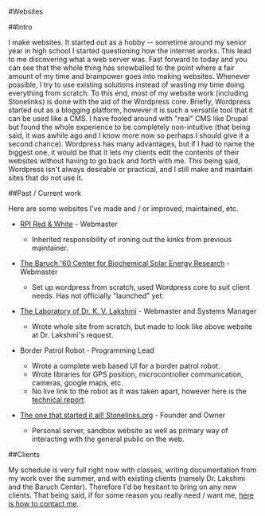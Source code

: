 #Websites

##Intro

I make websites. It started out as a hobby -- sometime around my senior year in high school I started questioning how the internet works. This lead to me discovering what a web server was. Fast forward to today and you can see that the whole thing has snowballed to the point where a fair amount of my time and brainpower goes into making websites. Whenever possible, I try to use existing solutions instead of wasting my time doing everything from scratch. To this end, most of my website work (including Stonelinks) is done with the aid of the Wordpress core. Briefly, Wordpress started out as a blogging platform, however it is such a versatile tool that it can be used like a CMS. I have fooled around with "real" CMS like Drupal but found the whole experience to be completely non-intuitive (that being said, it was awhile ago and I know more now so perhaps I should give it a second chance). Wordpress has many advantages, but if I had to name the biggest one, it would be that it lets my clients edit the contents of their websites without having to go back and forth with me. This being said, Wordpress isn't always desirable or practical, and I still make and maintain sites that do not use it.

##Past / Current work

Here are some websites I've made and / or improved, maintained, etc.

- [RPI Red & White](http://redandwhite.alumni.rpi.edu) - Webmaster
    - Inherited responsibility of ironing out the kinks from previous maintainer.

- [The Baruch '60 Center for Biochemical Solar Energy Research](http://http://baruch60center.org/) - Webmaster
    - Set up wordpress from scratch, used Wordpress core to suit client needs. Has not officially "launched" yet.

- [The Laboratory of Dr. K. V. Lakshmi](http://baruch60center.org/group/) - Webmaster and Systems Manager
    - Wrote whole site from scratch, but made to look like above website at Dr. Lakshmi's request.

- Border Patrol Robot - Programming Lead
    - Wrote a complete web based UI for a border patrol robot.
    - Wrote libraries for GPS position, microcontroller communication, cameras, google maps, etc.
    - No live link to the robot as it was taken apart, however here is the [technical report]({{wr}}luke/School/College/ENGR%202050/IED%20Design%20Project/Final%20Report/IED_tech_report_final.pdf).

- [The one that started it all! Stonelinks.org](http://stonelinks.org) - Founder and Owner
    - Personal server, sandbox website as well as primary way of interacting with the general public on the web.

##Clients

My schedule is very full right now with classes, writing documentation from my work over the summer, and with existing clients (namely Dr. Lakshmi and the Baruch Center). Therefore I'd be hesitant to bring on any new clients. That being said, if for some reason you really need / want me, [here is how to contact me]({{wr}}luke/contact).

